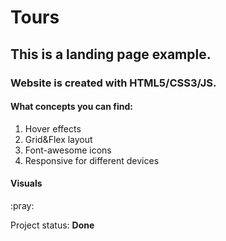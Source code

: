 # Tours

## This is a landing page example.

### Website is created with HTML5/CSS3/JS.

<div>
    <h4>What concepts you can find:</h4>
    <ol>
        <li>Hover effects</li>
        <li>Grid&Flex layout</li>
        <li>Font-awesome icons </li>
        <li>Responsive for different devices</li>
    </ol>
</div>

<h4>Visuals</h4>
:pray:

<p>Project status: <span style="font-weight: bold;">Done<span></p>
